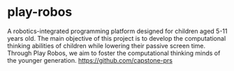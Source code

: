 # play-robos

A robotics-integrated programming platform designed for children aged 5-11 years old. The main objective of this project is to develop the computational thinking abilities of children while lowering their passive screen time. Through Play Robos, we aim to foster the computational thinking minds of the younger generation.
https://github.com/capstone-prs
